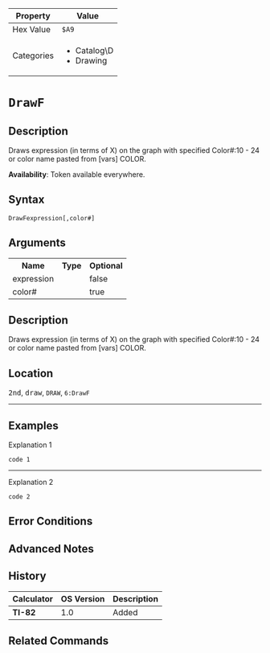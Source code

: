 | Property      | Value |
|---------------|-------|
| Hex Value     | `$A9`|
| Categories    | <ul><li>Catalog\D</li><li>Drawing</li></ul> |

# `DrawF `

## Description
Draws expression (in terms of X) on the graph with specified
Color#:10 - 24 or color name pasted from [vars] COLOR.


<b>Availability</b>: Token available everywhere.

## Syntax
`DrawFexpression[,color#]`

## Arguments
<table>
<tr><th>Name</th><th>Type</th><th>Optional</th></tr>

<tr><td>expression</td><td></td><td>false</td></tr>

<tr><td>color#</td><td></td><td>true</td></tr>

</table>

## Description
Draws expression (in terms of X) on the graph with specified
Color#:10 - 24 or color name pasted from [vars] COLOR.

## Location
<kbd>2nd</kbd>, <kbd>draw</kbd>, `DRAW`, `6:DrawF`
<hr>

## Examples

Explanation 1
```ti-basic
code 1
```
---
Explanation 2
```ti-basic
code 2
```

## Error Conditions


## Advanced Notes


## History
| Calculator | OS Version | Description |
|------------|------------|-------------|
| <b>TI-82</b> | 1.0 | Added

## Related Commands

    